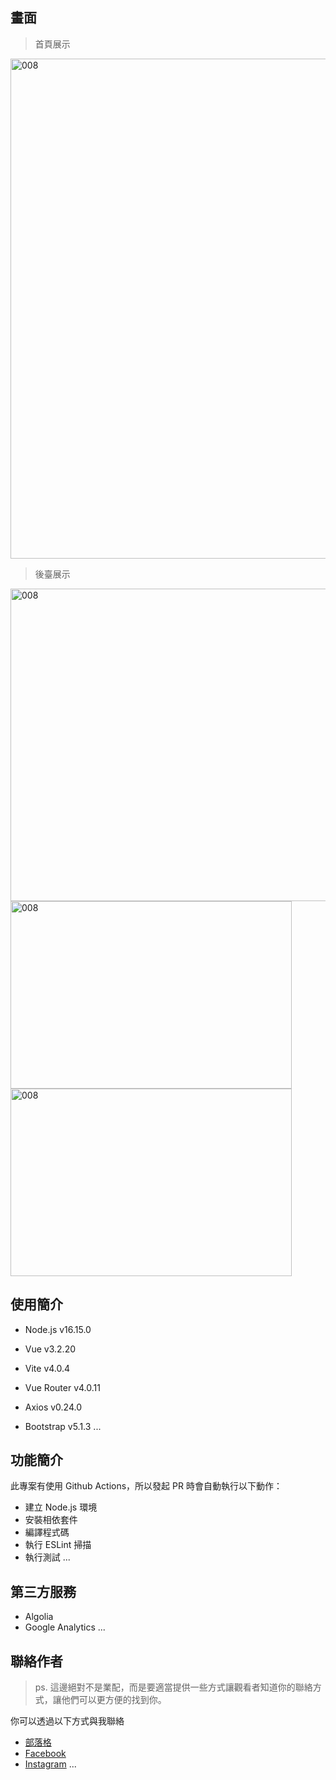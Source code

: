 
## 畫面

> <p>首頁展示</p>
<img src="https://github.com/DaLan1110/Project13_0402/assets/165737379/42b3b8f7-a532-4f98-8dd2-a4b4752a3e69" alt="008" width="1000" height="800">

> <p>後臺展示</p>
<img src="https://github.com/DaLan1110/Project13_0402/assets/165737379/e92e7642-4a8e-494d-a431-7c1991997144" alt="008" width="1000" height="500">
<img src="https://github.com/DaLan1110/Project13_0402/assets/165737379/21c262d1-2d62-45e9-ac50-f07d71f73a2e" alt="008" width="450" height="300">
<img src="https://github.com/DaLan1110/Project13_0402/assets/165737379/56dc7123-d3de-4f35-b70a-0efa2309e3d5" alt="008" width="450" height="300">


## 使用簡介

- Node.js v16.15.0

- Vue v3.2.20
- Vite v4.0.4
- Vue Router v4.0.11
- Axios v0.24.0
- Bootstrap v5.1.3
...


## 功能簡介

此專案有使用 Github Actions，所以發起 PR 時會自動執行以下動作：

- 建立 Node.js 環境
- 安裝相依套件
- 編譯程式碼
- 執行 ESLint 掃描
- 執行測試
...

## 第三方服務

- Algolia
- Google Analytics
...

## 聯絡作者

> ps. 這邊絕對不是業配，而是要適當提供一些方式讓觀看者知道你的聯絡方式，讓他們可以更方便的找到你。

你可以透過以下方式與我聯絡

- [部落格](https://XXXXX.com/)
- [Facebook](https://www.facebook.com/XXXX)
- [Instagram](https://www.instagram.com/XXXX/)
...

